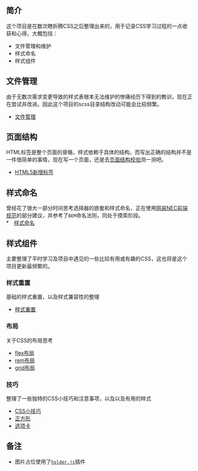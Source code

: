 ## 简介
这个项目是在数次瞎折腾CSS之后整理出来的，用于记录CSS学习过程的一点收获和心得，大概包括：
* 文件管理和维护
* 样式命名
* 样式组件

## 文件管理
由于无数次需求变更导致的样式表根本无法维护的惨痛经历下得到的教训，现在正在尝试并改进。因此这个项目的scss目录结构改动可能会比较频繁。
* [文件管理](doc/文件管理/文件管理.md)

## 页面结构
HTML标签是整个页面的骨骼，样式依赖于具体的结构，而写出正确的结构并不是一件很简单的事情，现在写一个页面，还是去[页面结构校验](https://validator.w3.org/nu/#textarea)测一测吧。
* [HTML5新增标签](doc/页面结构/HTML5新增标签.md)

## 样式命名
曾经花了很大一部分时间思考选择器的嵌套和样式命名，正在使用[网易NEC前端规范](http://nec.netease.com/standard/css-practice.html)的部分建议，并参考了`BEM`命名法则，同处于摸索阶段。   
*　[样式命名](doc/样式命名/样式命名.md)

## 样式组件
主要整理了平时学习及项目中遇见的一些比较有用或有趣的CSS，这也将是这个项目更新最频繁的。

### 样式重置
基础的样式重置，以及样式兼容性的整理
* [样式重置](doc/样式重置/样式重置.md)

### 布局
关于CSS的布局思考
* [flex布局](doc/布局/flex布局.md)
* [rem布局](doc/布局/rem布局.md)
* [grid布局](doc/布局/grid布局.md)

### 技巧
整理了一些独特的CSS小技巧和注意事项，以及以及有用的样式
* [CSS小技巧](doc/技巧/CSS小技巧.md)
* [正方形](doc/技巧/正方形.md)
* [选项卡](doc/技巧/选项卡.md)


## 备注
* 图片占位使用了[`holder.js`](https://github.com/imsky/holder)插件

